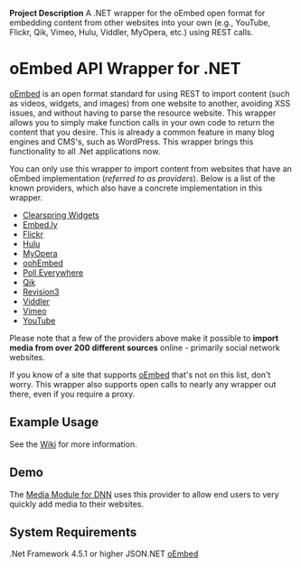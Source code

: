 **Project Description**
A .NET wrapper for the oEmbed open format for embedding content from other websites into your own (e.g., YouTube, Flickr, Qik, Vimeo, Hulu, Viddler, MyOpera, etc.) using REST calls.

# oEmbed API Wrapper for .NET

[oEmbed](http://www.oembed.com) is an open format standard for using REST to import content (such as videos, widgets, and images) from one website to another, avoiding XSS issues, and without having to parse the resource website.  This wrapper allows you to simply make function calls in your own code to return the content that you desire.  This is already a common feature in many blog engines and CMS's, such as WordPress.  This wrapper brings this functionality to all .Net applications now.

You can only use this wrapper to import content from websites that have an oEmbed implementation (_referred to as providers_).  Below is a list of the known providers, which also have a concrete implementation in this wrapper.  

* [Clearspring Widgets](http://widgets.clearspring.com)
* [Embed.ly](http://embed.ly/)
* [Flickr](http://www.flickr.com)
* [Hulu](http://www.hulu.com)
* [MyOpera](http://my.opera.com)
* [oohEmbed](http://oohembed.com)
* [Poll Everywhere](http://www.polleverywhere.com)
* [Qik](http://qik.com)
* [Revision3](http://revision3.com)
* [Viddler](http://www.viddler.com)
* [Vimeo](http://vimeo.com)
* [YouTube](http://www.youtube.com)

Please note that a few of the providers above make it possible to **import media from over 200 different sources** online - primarily social network websites.

If you know of a site that supports [oEmbed](http://www.oembed.com) that's not on this list, don't worry.  This wrapper also supports open calls to nearly any wrapper out there, even if you require a proxy.

## Example Usage
See the [Wiki](https://github.com/hismightiness/oembed/wiki) for more information.

## Demo
The [Media Module for DNN](https://github.com/dnncommunity/dnn.media) uses this provider to allow end users to very quickly add media to their websites.

## System Requirements
.Net Framework 4.5.1 or higher
JSON.NET
[oEmbed](http://www.oembed.com)